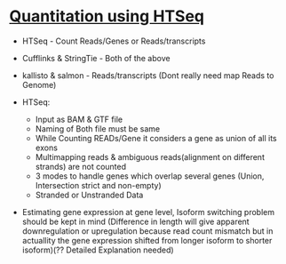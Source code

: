 # [Quantitation using HTSeq](https://www.youtube.com/watch?v=cMRNqCJ-qjs&list=PLjiXAZO27elABzLA0aHKS9chVA2TldoPF&index=7)

* HTSeq - Count Reads/Genes or Reads/transcripts
* Cufflinks & StringTie - Both of the above
* kallisto & salmon - Reads/transcripts (Dont really need map Reads to Genome)


* HTSeq: 
    * Input as BAM & GTF file
    * Naming of Both file must be same
    * While Counting READs/Gene it considers a gene as union of all its exons
    * Multimapping reads & ambiguous reads(alignment on different strands) are not counted
    * 3 modes to handle genes which overlap several genes (Union, Intersection strict and non-empty)
    * Stranded or Unstranded Data

* Estimating gene expression at gene level, Isoform switching problem should be kept in mind (Difference in length will give apparent downregulation or upregulation because read count mismatch but in actuallity the gene expression shifted from longer isoform to shorter isoform)(?? Detailed Explanation needed)

